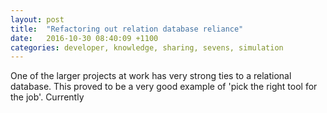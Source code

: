```yaml
---
layout: post
title:  "Refactoring out relation database reliance"
date:   2016-10-30 08:40:09 +1100
categories: developer, knowledge, sharing, sevens, simulation
---
```


One of the larger projects at work has very strong ties to a relational database. This proved to be a very good example of 'pick the right tool for the job'. Currently 